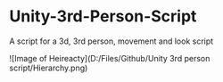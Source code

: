 # Unity-3rd-Person-Script

A script for a 3d, 3rd person, movement and look script

![Image of Heireacty](D:/Files/Github/Unity 3rd person script/Hierarchy.png)
